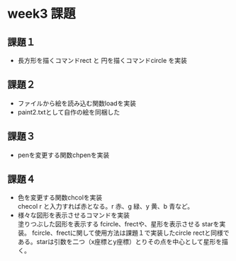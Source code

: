 # week3 課題  
## 課題１
- 長方形を描くコマンドrect と 円を描くコマンドcircle を実装

## 課題２
- ファイルから絵を読み込む関数loadを実装
- paint2.txtとして自作の絵を同梱した

## 課題３
- penを変更する関数chpenを実装

## 課題４
- 色を変更する関数chcolを実装  
checol r と入力すれば赤となる。r 赤、g 緑、y 黄、b 青など。
- 様々な図形を表示させるコマンドを実装  
塗りつぶした図形を表示する fcircle、frectや、星形を表示させる starを実装。
fcircle、frectに関して使用方法は課題１で実装したcircle rectと同様である。starは引数を二つ（x座標とy座標）とりその点を中心として星形を描く。
